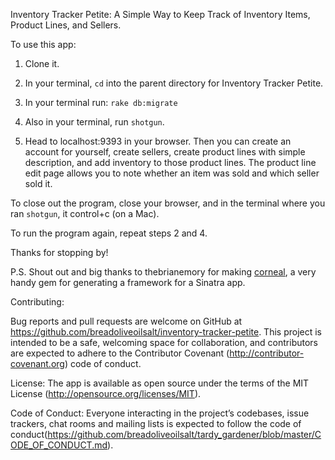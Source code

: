 Inventory Tracker Petite: A Simple Way to Keep Track of Inventory Items, Product Lines, and Sellers.

To use this app:

1. Clone it.

2. In your terminal, `cd` into the parent directory for Inventory Tracker Petite.  

3. In your terminal run: `rake db:migrate`

 4. Also in your terminal, run `shotgun`.

 5. Head to localhost:9393 in your browser.  Then you can create an account for yourself, create sellers, create product lines with simple description, and add inventory to those product lines.  The product line edit page allows you to note whether an item was sold and which seller sold it.

 To close out the program, close your browser, and in the terminal where you ran `shotgun`, it control+c (on a Mac).  

 To run the program again, repeat steps 2 and 4.  

 Thanks for stopping by!

 P.S. Shout out and big thanks to thebrianemory for making [corneal](https://github.com/thebrianemory/corneal), a very handy gem for generating a framework for a Sinatra app.  

Contributing:

Bug reports and pull requests are welcome on GitHub at https://github.com/breadoliveoilsalt/inventory-tracker-petite. This project is intended to be a safe, welcoming space for collaboration, and contributors are expected to adhere to the Contributor Covenant (http://contributor-covenant.org) code of conduct.

License:
The app is available as open source under the terms of the MIT License (http://opensource.org/licenses/MIT).

Code of Conduct:
Everyone interacting in the project’s codebases, issue trackers, chat rooms and mailing lists is expected to follow the code of conduct(https://github.com/breadoliveoilsalt/tardy_gardener/blob/master/CODE_OF_CONDUCT.md).
